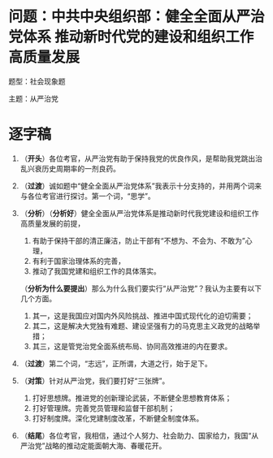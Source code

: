 # 问题：中共中央组织部：健全全面从严治党体系 推动新时代党的建设和组织工作高质量发展

题型：社会现象题

主题：从严治党



# 逐字稿

1. （**开头**）各位考官，从严治党有助于保持我党的优良作风，是帮助我党跳出治乱兴衰历史周期率的一剂良药。

2. （**过渡**）诚如题中“健全全面从严治党体系”我表示十分支持的，并用两个词来与各位考官进行探讨。第一个词，“思学”。

3. （**分析**）（**分析好**）健全全面从严治党体系是推动新时代我党建设和组织工作高质量发展的前提，

   1. 有助于保持干部的清正廉洁，防止干部有“不想为、不会为、不敢为”心理，
   2. 有利于国家治理体系的完善，
   3. 推动了我国党建和组织工作的具体落实。

   （**分析为什么要提出**）那么为什么我们要实行“从严治党”？我认为主要有以下几个方面。

   1. 其一，这是我国应对国内外风险挑战、推进中国式现代化的迫切需要；
   2. 其二，这是解决大党独有难题、建设坚强有力的马克思主义政党的战略举措；
   3. 其三，这是管党治党全面系统布局、协同高效推进的内在要求。

4. （**过渡**）第二个词，“志远”，正所谓，大道之行，始于足下。

5. （**对策**）针对从严治党，我们要打好“三张牌”。

   1. 打好思想牌。推进党的创新理论武装，不断健全思想教育体系；
   2. 打好管理牌。完善党员管理和监督干部机制；
   3. 打好制度牌。深化党建制度改革，不断健全制度体系。

6. （**结尾**）各位考官，我相信，通过个人努力、社会助力、国家给力，我国“从严治党”战略的推动定能面朝大海、春暖花开。